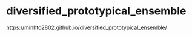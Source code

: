# diversified_prototypical_ensemble
https://minhto2802.github.io/diversified_prototypical_ensemble/
